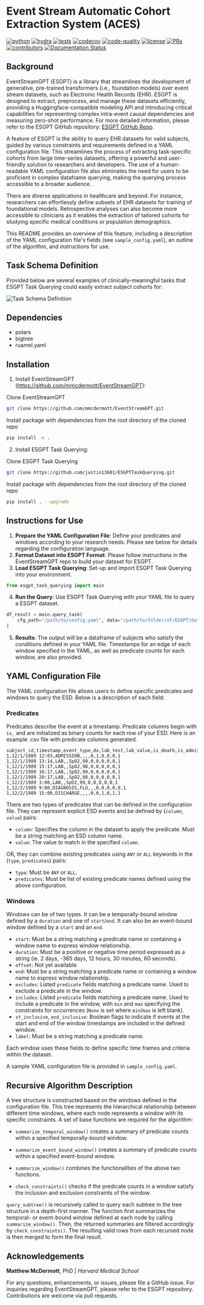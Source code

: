 # Event Stream Automatic Cohort Extraction System (ACES)

[![python](https://img.shields.io/badge/-Python_3.10-blue?logo=python&logoColor=white)](https://github.com/pre-commit/pre-commit)
[![hydra](https://img.shields.io/badge/Config-Hydra_1.3-89b8cd)](https://hydra.cc/)
[![tests](https://github.com/justin13601/ACES/actions/workflows/tests.yml/badge.svg)](https://github.com/justin13601/ACES/actions/workflows/test.yml)
[![codecov](https://codecov.io/gh/justin13601/ACES/graph/badge.svg?token=6EA84VFXOV)](https://codecov.io/gh/justin13601/ACES)
[![code-quality](https://github.com/justin13601/ACES/actions/workflows/code-quality-master.yaml/badge.svg)](https://github.com/justin13601/ACES/actions/workflows/code-quality-master.yaml)
[![license](https://img.shields.io/badge/License-MIT-green.svg?labelColor=gray)](https://github.com/justin13601/ACES#license)
[![PRs](https://img.shields.io/badge/PRs-welcome-brightgreen.svg)](https://github.com/justin13601/ACES/pulls)
[![contributors](https://img.shields.io/github/contributors/justin13601/ACES.svg)](https://github.com/justin13601/ACES/graphs/contributors)
[![Documentation Status](https://readthedocs.org/projects/eventstreamaces/badge/?version=latest)](https://eventstreamaces.readthedocs.io/en/latest/?badge=latest)

## Background

EventStreamGPT (ESGPT) is a library that streamlines the development of generative, pre-trained transformers (i.e., foundation models) over event stream datasets, such as Electronic Health Records (EHR). ESGPT is designed to extract, preprocess, and manage these datasets efficiently, providing a Huggingface-compatible modeling API and introducing critical capabilities for representing complex intra-event causal dependencies and measuring zero-shot performance. For more detailed information, please refer to the ESGPT GitHub repository: [ESGPT GitHub Repo](https://github.com/esgpt).

A feature of ESGPT is the ability to query EHR datasets for valid subjects, guided by various constraints and requirements defined in a YAML configuration file. This streamlines the process of extracting task-specific cohorts from large time-series datasets, offering a powerful and user-friendly solution to researchers and developers. The use of a human-readable YAML configuration file also eliminates the need for users to be proficient in complex dataframe querying, making the querying process accessible to a broader audience.

There are diverse applications in healthcare and beyond. For instance, researchers can effortlessly define subsets of EHR datasets for training of foundational models. Retrospective analyses can also become more accessible to clinicians as it enables the extraction of tailored cohorts for studying specific medical conditions or population demographics.

This README provides an overview of this feature, including a description of the YAML configuration file's fields (see `sample_config.yaml`), an outline of the algorithm, and instructions for use.

## Task Schema Definition

Provided below are several examples of clinically-meaningful tasks that ESGPT Task Querying could easily extract subject cohorts for:

![Task Schema Definition](ESGPTTaskQuerying/TaskSchemaDefinition.svg)

## Dependencies

- polars
- bigtree
- ruamel.yaml

## Installation

1. Install EventStreamGPT (https://github.com/mmcdermott/EventStreamGPT):

Clone EventStreamGPT

```bash
git clone https://github.com/mmcdermott/EventStreamGPT.git
```

Install package with dependencies from the root directory of the cloned repo

```bash
pip install -e .
```

2. Install ESGPT Task Querying:

Clone ESGPT Task Querying

```bash
git clone https://github.com/justin13601/ESGPTTaskQuerying.git
```

Install package with dependencies from the root directory of the cloned repo

```bash
pip install . --upgrade
```

## Instructions for Use

1. **Prepare the YAML Configuration File**: Define your predicates and windows according to your research needs. Please see below for details regarding the configuration language.
2. **Format Dataset into ESGPT Format**: Please follow instructions in the EventStreamGPT repo to build your dataset for ESGPT.
3. **Load ESGPT Task Querying**: Set-up and import ESGPT Task Querying into your environment.

```python
from esgpt_task_querying import main
```

4. **Run the Query**: Use ESGPT Task Querying with your YAML file to query a ESGPT dataset.

```python
df_result = main.query_task(
    cfg_path="/path/to/config.yaml", data="/path/to/folder/of/ESGPT/dataset/"
)
```

5. **Results**: The output will be a dataframe of subjects who satisfy the conditions defined in your YAML file. Timestamps for an edge of each window specified in the YAML, as well as predicate counts for each window, are also provided.

## YAML Configuration File

The YAML configuration file allows users to define specific predicates and windows to query the ESD. Below is a description of each field:

### Predicates

Predicates describe the event at a timestamp. Predicate columns begin with `is_` and are initialized as binary counts for each row of your ESD. Here is an example .csv file with predicate columns generated.

```
subject_id,timestamp,event_type,dx,lab_test,lab_value,is_death,is_admission,is_discharge,is_covid,is_death_or_discharge,is_any
1,12/1/1989 12:03,ADMISSION,,,,0,1,0,0,0,1
1,12/1/1989 13:14,LAB,,SpO2,99,0,0,0,0,0,1
1,12/1/1989 15:17,LAB,,SpO2,98,0,0,0,0,0,1
1,12/1/1989 16:17,LAB,,SpO2,99,0,0,0,0,0,1
1,12/1/1989 20:17,LAB,,SpO2,98,0,0,0,0,0,1
1,12/2/1989 3:00,LAB,,SpO2,99,0,0,0,0,0,1
1,12/2/1989 9:00,DIAGNOSIS,FLU,,,0,0,0,0,0,1
1,12/2/1989 15:00,DISCHARGE,,,,0,0,1,0,1,1
```

There are two types of predicates that can be defined in the configuration file. They can represent explicit ESD events and be defined by (`column`, `value`) pairs:

- `column`: Specifies the column in the dataset to apply the predicate. Must be a string matching an ESD column name.
- `value`: The value to match in the specified `column`.

OR, they can combine existing predicates using `ANY` or `ALL` keywords in the (`type`, `predicates`) pairs:

- `type`: Must be `ANY` or `ALL`.
- `predicates`: Must be list of existing predicate names defined using the above configuration.

### Windows

Windows can be of two types. It can be a temporally-bound window defined by a `duration` and one of `start`/`end`. It can also be an event-bound window defined by a `start` and an `end`.

- `start`: Must be a string matching a predicate name or containing a window name to express window relationship.
- `duration`: Must be a positive or negative time period expressed as a string (ie. 2 days, -365 days, 12 hours, 30 minutes, 60 seconds).
- `offset`: Not yet available.
- `end`: Must be a string matching a predicate name or containing a window name to express window relationship.
- `excludes`: Listed `predicate` fields matching a predicate name. Used to exclude a predicate in the window.
- `includes`: Listed `predicate` fields matching a predicate name. Used to include a predicate in the window, with `min` and `max` specifying the constraints for occurrences (`None` is set where `min`/`max` is left blank).
- `st_inclusive`, `end_inclusive`: Boolean flags to indicate if events at the start and end of the window timestamps are included in the defined window.
- `label`: Must be a string matching a predicate name.

Each window uses these fields to define specific time frames and criteria within the dataset.

A sample YAML configuration file is provided in `sample_config.yaml`.

## Recursive Algorithm Description

A tree structure is constructed based on the windows defined in the configuration file. This tree represents the hierarchical relationship between different time windows, where each node represents a window with its specific constraints. A set of base functions are required for the algorithm:

- `summarize_temporal_window()` creates a summary of predicate counts within a specified temporally-bound window.

- `summarize_event_bound_window()` creates a summary of predicate counts within a specified event-bound window.

- `summarize_window()` combines the functionalities of the above two functions.

- `check_constraints()` checks if the predicate counts in a window satisfy the inclusion and exclusion constraints of the window.

`query_subtree()` is recursively called to query each subtree in the tree structure in a depth-first manner. The function first summarizes the temporal- or event-bound window defined at each node by calling `summarize_window()`. Then, the returned summaries are filtered accordingly by `check_constraints()`. The resulting valid rows from each recursed node is then merged to form the final result.

## Acknowledgements

**Matthew McDermott**, PhD | *Harvard Medical School*

For any questions, enhancements, or issues, please file a GitHub issue. For inquiries regarding EventStreamGPT, please refer to the ESGPT repository. Contributions are welcome via pull requests.
